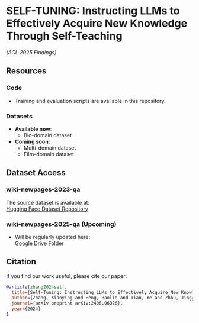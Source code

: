 # SELF-TUNING: Instructing LLMs to Effectively Acquire New Knowledge Through Self-Teaching  
*(ACL 2025 Findings)*  

## Resources  

### Code  
- Training and evaluation scripts are available in this repository.  

### Datasets  
- **Available now**:  
  - Bio-domain dataset  
- **Coming soon**:  
  - Multi-domain dataset  
  - Film-domain dataset  

## Dataset Access  

### wiki-newpages-2023-qa  
The source dataset is available at:  
[Hugging Face Dataset Repository](https://huggingface.co/datasets/xyingzhang/wiki-newpages-2023-qa)  

### wiki-newpages-2025-qa (Upcoming)  
- Will be regularly updated here:  
[Google Drive Folder](https://drive.google.com/drive/folders/1TecO8xwrgiUFlZ6InvVj-BsU23_oKtRI?usp=sharing)  

## Citation  

If you find our work useful, please cite our paper:  

```bibtex
@article{zhang2024self,
  title={Self-Tuning: Instructing LLMs to Effectively Acquire New Knowledge Through Self-Teaching},
  author={Zhang, Xiaoying and Peng, Baolin and Tian, Ye and Zhou, Jingyan and Zhang, Yipeng and Mi, Haitao and Meng, Helen},
  journal={arXiv preprint arXiv:2406.06326},
  year={2024}
}
